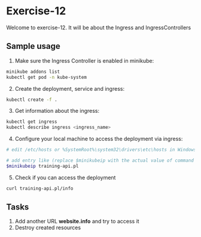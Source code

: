 # Exercise-12

Welcome to exercise-12. It will be about the Ingress and IngressControllers

## Sample usage

1. Make sure the Ingress Controller is enabled in minikube:

```bash
minikube addons list
kubectl get pod -n kube-system
```

2. Create the deployment, service and ingress:

```bash
kubectl create -f .
```

3. Get information about the ingress:

```bash
kubectl get ingress
kubectl describe ingress <ingress_name>
```

4. Configure your local machine to access the deployment via ingress:

```bash
# edit /etc/hosts or %SystemRoot%\system32\drivers\etc\hosts in Windows

# add entry like (replace $minikubeip with the actual value of command 'minikube ip')
$minikubeip training-api.pl
```

5. Check if you can access the deployment

```bash
curl training-api.pl/info
```

## Tasks

1. Add another URL **website.info** and try to access it
2. Destroy created resources